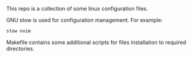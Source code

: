 This repo is a collection of some linux configuration files.

GNU stow is used for configuration management. For example:
```sh
stow nvim
```

Makefile contains some additional scripts for files installation to required directories.
